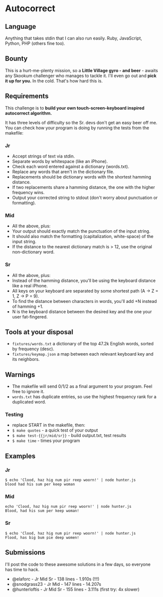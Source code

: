 # Autocorrect

## Language

Anything that takes stdin that I can also run easily. Ruby, JavaScript, Python, PHP (others fine too).

## Bounty

This is a hurt-me-plenty mission, so a **Little Village gyro - and beer** - awaits any Skookum challenger who manages to tackle it.
I'll even go out and **pick it up for you.** In the cold. That's how hard this is.

## Requirements

This challenge is to **build your own touch-screen-keyboard inspired autocorrect algorithm.**

It has three levels of difficulty so the Sr. devs don't get an easy beer off me.
You can check how your program is doing by running the tests from the makefile:

### Jr

- Accept strings of text via stdin.
- Separate words by whitespace (like an iPhone).
- Check each word entered against a dictionary (words.txt).
- Replace any words that aren't in the dictionary file.
- Replacements should be dictionary words with the shortest hamming distance.
- If two replacements share a hamming distance, the one with the higher frequency wins.
- Output your corrected string to stdout (don't worry about punctuation or formatting).

### Mid

- All the above, plus:
- Your output should exactly match the punctuation of the input string.
- It should also match the formatting (capitalization, white-space) of the input string.
- If the distance to the nearest dictionary match is > 12, use the original non-dictionary word.

### Sr

- All the above, plus:
- Instead of the hamming distance, you'll be using the keyboard distance like a real iPhone.
- All keys on your keyboard are separated by some shortest path (A -> Z = 1, Z -> P = 9).
- To find the distance between characters in words, you'll add +N instead of hamming +1.
- N is the keyboard distance between the desired key and the one your user fat-fingered.

## Tools at your disposal

- `fixtures/words.txt` a dictionary of the top 47.2k English words, sorted by frequency (desc).
- `fixtures/keymap.json` a map between each relevant keyboard key and its neighbors.

## Warnings

- The makefile will send 0/1/2 as a final argument to your program. Feel free to ignore it.
- `words.txt` has duplicate entries, so use the highest frequency rank for a duplicated word.

### Testing

- replace START in the makefile, then:
- `$ make quotes` - a quick test of your output
- `$ make test-{{jr/mid/sr}}` - build output.txt, test results
- `$ make time` - times your program

## Examples

### Jr

```
$ echo 'Clood, haz hig num pir reep woorn!' | node hunter.js
blood had his sum per keep woman
```

### Mid

```
echo 'Clood, haz hig num pir reep woorn!' | node hunter.js
Blood, had his sum per keep woman!
```

### Sr

```
$ echo 'Clood, haz hig num pir reep woorn!' | node hunter.js
Flood, has big bum pie deep women!
```

## Submissions

I'll post the code to these awesome solutions in a few days, so everyone has time to hack.

- @elaforc - Jr Mid Sr - 138 lines - 1.910s (!!!)
- @snodgrass23 - Jr Mid - 147 lines - 14.207s
- @hunterloftis - Jr Mid Sr - 155 lines - 3.111s (first try: 4x slower)